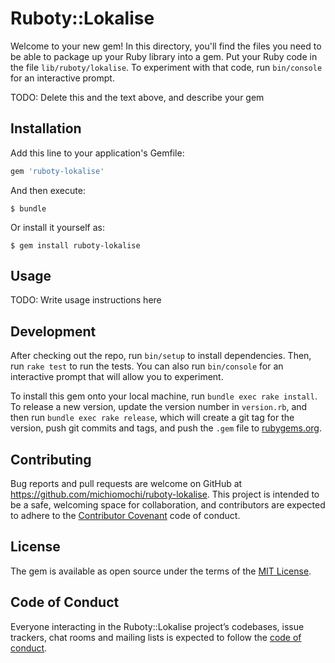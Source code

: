 # Ruboty::Lokalise

Welcome to your new gem! In this directory, you'll find the files you need to be able to package up your Ruby library into a gem. Put your Ruby code in the file `lib/ruboty/lokalise`. To experiment with that code, run `bin/console` for an interactive prompt.

TODO: Delete this and the text above, and describe your gem

## Installation

Add this line to your application's Gemfile:

```ruby
gem 'ruboty-lokalise'
```

And then execute:

    $ bundle

Or install it yourself as:

    $ gem install ruboty-lokalise

## Usage

TODO: Write usage instructions here

## Development

After checking out the repo, run `bin/setup` to install dependencies. Then, run `rake test` to run the tests. You can also run `bin/console` for an interactive prompt that will allow you to experiment.

To install this gem onto your local machine, run `bundle exec rake install`. To release a new version, update the version number in `version.rb`, and then run `bundle exec rake release`, which will create a git tag for the version, push git commits and tags, and push the `.gem` file to [rubygems.org](https://rubygems.org).

## Contributing

Bug reports and pull requests are welcome on GitHub at https://github.com/michiomochi/ruboty-lokalise. This project is intended to be a safe, welcoming space for collaboration, and contributors are expected to adhere to the [Contributor Covenant](http://contributor-covenant.org) code of conduct.

## License

The gem is available as open source under the terms of the [MIT License](https://opensource.org/licenses/MIT).

## Code of Conduct

Everyone interacting in the Ruboty::Lokalise project’s codebases, issue trackers, chat rooms and mailing lists is expected to follow the [code of conduct](https://github.com/michiomochi/ruboty-lokalise/blob/master/CODE_OF_CONDUCT.md).
